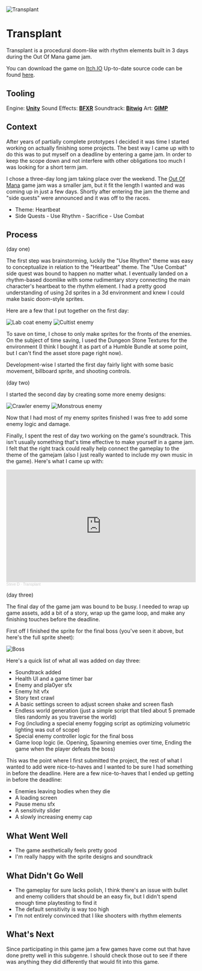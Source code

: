 
<img src="assets/projectimg/transplant_title.png" alt="Transplant" class="hero-image" />

# Transplant

Transplant is a procedural doom-like with rhythm elements built in 3 days during the Out Of Mana game jam.

You can download the game on [Itch.IO](https://steved.itch.io/transplant)
Up-to-date source code can be found [here](https://github.com/LTSteve/Transplant).

## Tooling

Engine: [**Unity**](https://unity.com)
Sound Effects: [**BFXR**](https://www.bfxr.net)
Soundtrack: [**Bitwig**](https://www.bitwig.com)
Art: [**GIMP**](https://www.gimp.org)

## Context

After years of partially complete prototypes I decided it was time I started working on actually finishing some projects.  The best way I came up with to do this was to put myself on a deadline by entering a game jam. In order to keep the scope down and not interfere with other obligations too much I was looking for a short term jam.

I chose a three-day long jam taking place over the weekend. The [Out Of Mana](https://itch.io/jam/out-of-mana-1) game jam was a smaller jam, but it fit the length I wanted and was coming up in just a few days. Shortly after entering the jam the theme and "side quests" were announced and it was off to the races.

- Theme: Heartbeat
- Side Quests
		- Use Rhythm
		- Sacrifice
		- Use Combat

## Process

(day one)

The first step was brainstorming, luckily the "Use Rhythm" theme was easy to conceptualize in relation to the "Heartbeat" theme. The "Use Combat" side quest was bound to happen no matter what.  I eventually landed on a rhythm-based doomlike with some rudimentary story connecting the main character's heartbeat to the rhythm element. I had a pretty good understanding of using 2d sprites in a 3d environment and knew I could make basic doom-style sprites.

Here are a few that I put together on the first day:

![Lab coat enemy](assets/projectimg/transplant_sprites1.png)
![Cultist enemy](assets/projectimg/transplant_sprites2.png)

To save on time, I chose to only make sprites for the fronts of the enemies. On the subject of time saving, I used the Dungeon Stone Textures for the environment (I think I bought it as part of a Humble Bundle at some point, but I can't find the asset store page right now).

Development-wise I started the first day fairly light with some basic movement, billboard sprite, and shooting controls.

(day two)

I started the second day by creating some more enemy designs:

![Crawler enemy](assets/projectimg/transplant_sprites3.png)
![Monstrous enemy](assets/projectimg/transplant_sprites4.png)

Now that I had most of my enemy sprites finished I was free to add some enemy logic and damage.

Finally, I spent the rest of day two working on the game's soundtrack. This isn't usually something that's time effective to make yourself in a game jam. I felt that the right track could really help connect the gameplay to the theme of the gamejam (also I just really wanted to include my own music in the game). Here's what I came up with:

<iframe width="100%" height="300" scrolling="no" frameborder="no" allow="autoplay" src="https://w.soundcloud.com/player/?url=https%3A//api.soundcloud.com/tracks/777283630&color=%23ff5500&auto_play=false&hide_related=true&show_comments=false&show_user=true&show_reposts=false&show_teaser=false&visual=true"></iframe><div style="font-size: 10px; color: #cccccc;line-break: anywhere;word-break: normal;overflow: hidden;white-space: nowrap;text-overflow: ellipsis; font-family: Interstate,Lucida Grande,Lucida Sans Unicode,Lucida Sans,Garuda,Verdana,Tahoma,sans-serif;font-weight: 100;"><a href="https://soundcloud.com/heedlessnorseman" title="Steve D" target="_blank" style="color: #cccccc; text-decoration: none;">Steve D</a> · <a href="https://soundcloud.com/heedlessnorseman/transplant" title="Transplant" target="_blank" style="color: #cccccc; text-decoration: none;">Transplant</a></div>

(day three)

The final day of the game jam was bound to be busy. I needed to wrap up game assets, add a bit of a story, wrap up the game loop, and make any finishing touches before the deadline.

First off I finished the sprite for the final boss (you've seen it above, but here's the full sprite sheet):

![Boss](assets/projectimg/transplant_sprites5.png)

Here's a quick list of what all was added on day three:

 - Soundtrack added
 - Health UI and a game timer bar
 - Enemy and pla0yer sfx
 - Enemy hit vfx
 - Story text crawl
 - A basic settings screen to adjust screen shake and screen flash
 - Endless world generation (just a simple script that tiled about 5 premade tiles randomly as you traverse the world)
 - Fog (including a special enemy fogging script as optimizing volumetric lighting was out of scope)
 - Special enemy controller logic for the final boss
 - Game loop logic (ie. Opening, Spawning enemies over time, Ending the game when the player defeats the boss)

This was the point where I first submitted the project, the rest of what I wanted to add were nice-to-haves and I wanted to be sure I had something in before the deadline. Here are a few nice-to-haves that I ended up getting in before the deadline:

- Enemies leaving bodies when they die
- A loading screen
- Pause menu sfx
- A sensitivity slider
- A slowly increasing enemy cap

## What Went Well

- The game aesthetically feels pretty good
- I'm really happy with the sprite designs and soundtrack

## What Didn't Go Well

- The gameplay for sure lacks polish, I think there's an issue with bullet and enemy colliders that should be an easy fix, but I didn't spend enough time playtesting to find it
- The default sensitivity is way too high
- I'm not entirely convinced that I like shooters with rhythm elements

## What's Next

Since participating in this game jam a few games have come out that have done pretty well in this subgenre. I should check those out to see if there was anything they did differently that would fit into this game.
